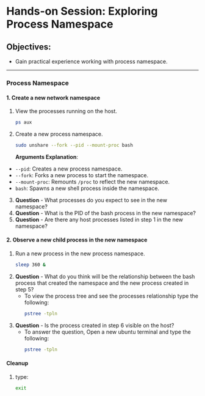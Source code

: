 # Hands-on Session: Exploring Process Namespace

## Objectives:
- Gain practical experience working with process namespace.

---

### Process Namespace

#### 1. Create a new network namespace

1. View the processes running on the host.
   ```bash
   ps aux
   ```
2. Create a new process namespace.
   ```bash
   sudo unshare --fork --pid --mount-proc bash
   ```
   **Arguments Explanation**:
  - `--pid`: Creates a new process namespace.
  - `--fork`: Forks a new process to start the namespace.
  - `--mount-proc`: Remounts `/proc` to reflect the new namespace.
  - `bash`: Spawns a new shell process inside the namespace.

3. **Question** - What processes do you expect to see in the new namespace?
4. **Question** - What is the PID of the bash process in the new namespace?
5. **Question** - Are there any host processes listed in step 1 in the new namespace?

#### 2. Observe a new child process in the new namespace

1. Run a new process in the new process namespace.
   ```bash
   sleep 360 &
   ```
2. **Question** - What do you think will be the relationship between the bash process that created the namespace and the new process created in step 5?
   - To view the process tree and see the processes relationship type the following:
      ```bash
      pstree -tpln
      ```
3. **Question** - Is the process created in step 6 visible on the host? 
   - To answer the question, Open a new ubuntu terminal and type the following:
      ```bash
      pstree -tpln
      ```
#### Cleanup
1. type:
   ```bash
   exit
   ```